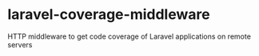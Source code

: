 # laravel-coverage-middleware
HTTP middleware to get code coverage of Laravel applications on remote servers
